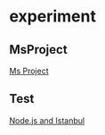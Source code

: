 # experiment

## MsProject

[Ms Project](otherSoft\MsProjectTip)

## Test

[Node.js and Istanbul](test/node.js/istanbul)